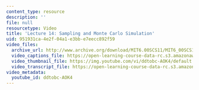 ```yaml
---
content_type: resource
description: ''
file: null
resourcetype: Video
title: 'Lecture 14: Sampling and Monte Carlo Simulation'
uid: 951931ca-4e2f-04a1-e3bb-e7eecc892f59
video_files:
  archive_url: http://www.archive.org/download/MIT6.00SCS11/MIT6_00SCS11_lec14_300k.mp4
  video_captions_file: https://open-learning-course-data-rc.s3.amazonaws.com/6-00sc-introduction-to-computer-science-and-programming-spring-2011/5bd244e222975b3d85e5370e0f0ca2c1_ddtobc-AOK4.vtt
  video_thumbnail_file: https://img.youtube.com/vi/ddtobc-AOK4/default.jpg
  video_transcript_file: https://open-learning-course-data-rc.s3.amazonaws.com/6-00sc-introduction-to-computer-science-and-programming-spring-2011/7bb12d95f0af666d115faadc318152e9_ddtobc-AOK4.pdf
video_metadata:
  youtube_id: ddtobc-AOK4
---
```

